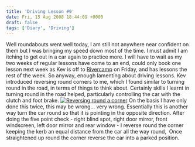 ```yaml
---
title: 'Driving Lesson #9'
date: Fri, 15 Aug 2008 18:44:09 +0000
draft: false
tags: ['Diary', 'Driving']
---
```


Well roundabouts went well today, I am still not anywhere near confident on them but I was bringing my speed down most of the time. I must admit I am itching to get out in a car again to practice more. I will have to wait as my two weeks of regular lessons have come to an end, could only book one lesson next week as Kev is off to [Rivercamp](http://www.river-camp.co.uk/) on Friday, and has lessons the rest of the week. So anyway, enough lamenting about driving lessons. Kev introduced reversing round corners to me, which I found similar to turning round in the road, in terms of things to think about. Certainly skills I learnt in turning round in the road helped, particularly controlling the car with the clutch and foot brake. [![](/uploads/2008/08/reversingroundacorner-300x192.png "Reversing round a corner")](/uploads/2008/08/reversingroundacorner.png) On the basis I have only done this twice, this may be wrong... very wrong. Essentially this is another way turn the car round so that it is pointing in the opposite direction. After doing the five point check - right blind spot, right door mirror, front windscreen, left door mirror and rear window - I reverse round the corner keeping the kerb an equal distance from the car all the way round,  Once straightened up round the corner reverse the car into a parked position.
